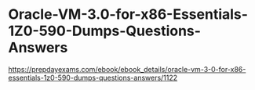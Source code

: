 # Oracle-VM-3.0-for-x86-Essentials-1Z0-590-Dumps-Questions-Answers
https://prepdayexams.com/ebook/ebook_details/oracle-vm-3-0-for-x86-essentials-1z0-590-dumps-questions-answers/1122
